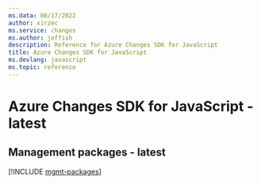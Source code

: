 ```yaml
---
ms.data: 08/17/2022
author: xirzec
ms.service: changes
ms.author: jeffish
description: Reference for Azure Changes SDK for JavaScript
title: Azure Changes SDK for JavaScript
ms.devlang: javascript
ms.topic: reference
---
```

# Azure Changes SDK for JavaScript - latest

## Management packages - latest
[!INCLUDE [mgmt-packages](changes-mgmt-index.md)]